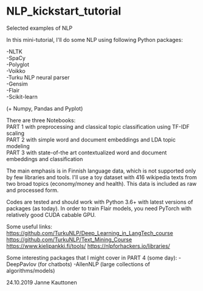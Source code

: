 # NLP_kickstart_tutorial
Selected examples of NLP

In this mini-tutorial, I'll do some NLP using following Python packages:

-NLTK  
-SpaCy  
-Polyglot  
-Voikko  
-Turku NLP neural parser  
-Gensim  
-Flair  
-Scikit-learn  

(+ Numpy, Pandas and Pyplot)

There are three Notebooks:  
 PART 1 with preprocessing and classical topic classification using TF-IDF scaling  
 PART 2 with simple word and document embeddings and LDA topic modeling  
 PART 3 with state-of-the art contextualized word and document embeddings and classification  

The main emphasis is in Finnish language data, which is not supported only by few libraries and tools. I'll use a toy dataset with 416 wikipedia texts from two broad topics (economy/money and health). This data is included as raw and processed form.

Codes are tested and should work with Python 3.6+ with latest versions of packages (as today). In order to train Flair models, you need PyTorch with relatively good CUDA cabable GPU.

Some useful links:
https://github.com/TurkuNLP/Deep_Learning_in_LangTech_course
https://github.com/TurkuNLP/Text_Mining_Course
https://www.kielipankki.fi/tools/
https://nlpforhackers.io/libraries/

Some interesting packages that I might cover in PART 4 (some day):
-DeepPavlov (for chatbots)
-AllenNLP (large collections of algorithms/models)


24.10.2019 Janne Kauttonen
